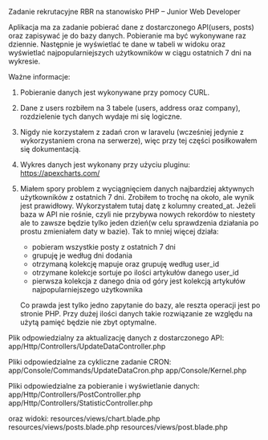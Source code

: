 Zadanie rekrutacyjne RBR na stanowisko PHP – Junior Web Developer

Aplikacja ma za zadanie pobierać dane z dostarczonego API(users, posts) oraz zapisywać je do bazy danych. Pobieranie ma być wykonywane raz dziennie.
Następnie je wyświetlać te dane w tabeli w widoku oraz wyświetlać najpopularniejszych użytkowników w ciągu ostatnich 7 dni na wykresie.

Ważne informacje:

1. Pobieranie danych jest wykonywane przy pomocy CURL.
2. Dane z users rozbiłem na 3 tabele (users, address oraz company), rozdzielenie tych danych wydaje mi się logiczne.
3. Nigdy nie korzystałem z zadań cron w laravelu (wcześniej jedynie z wykorzystaniem crona na serwerze), więc przy tej części posiłkowałem się dokumentacją.
4. Wykres danych jest wykonany przy użyciu pluginu: https://apexcharts.com/
5. Miałem spory problem z wyciągnięciem danych najbardziej aktywnych użytkowników z ostatnich 7 dni. Zrobiłem to trochę na około, ale wynik jest prawidłowy. Wykorzystałem tutaj datę z kolumny created_at. Jeżeli baza w API nie rośnie, czyli nie przybywa nowych rekordów to niestety ale to zawsze będzie tylko jeden dzień(w celu sprawdzenia działania po prostu zmieniałem daty w bazie). Tak to mniej więcej działa:
    - pobieram wszystkie posty z ostatnich 7 dni
    - grupuję je według dni dodania
    - otrzymaną kolekcję mapuje oraz grupuję według user_id
    - otrzymane kolekcje sortuje po ilości artykułów danego user_id
    - pierwsza kolekcja z danego dnia od góry jest kolekcją artykułów najpopularniejszego użytkownika

    Co prawda jest tylko jedno zapytanie do bazy, ale reszta operacji jest po stronie PHP. Przy dużej ilości danych takie rozwiązanie ze względu na użytą pamięć będzie nie zbyt optymalne.


Plik odpowiedzialny za aktualizację danych z dostarczonego API:
app/Http/Controllers/UpdateDataController.php

Pliki odpowiedzialne za cykliczne zadanie CRON:
app/Console/Commands/UpdateDataCron.php
app/Console/Kernel.php

Pliki odpowiedzialne za pobieranie i wyświetlanie danych:
app/Http/Controllers/PostController.php
app/Http/Controllers/StatisticController.php

oraz widoki:
resources/views/chart.blade.php
resources/views/posts.blade.php
resources/views/post.blade.php

